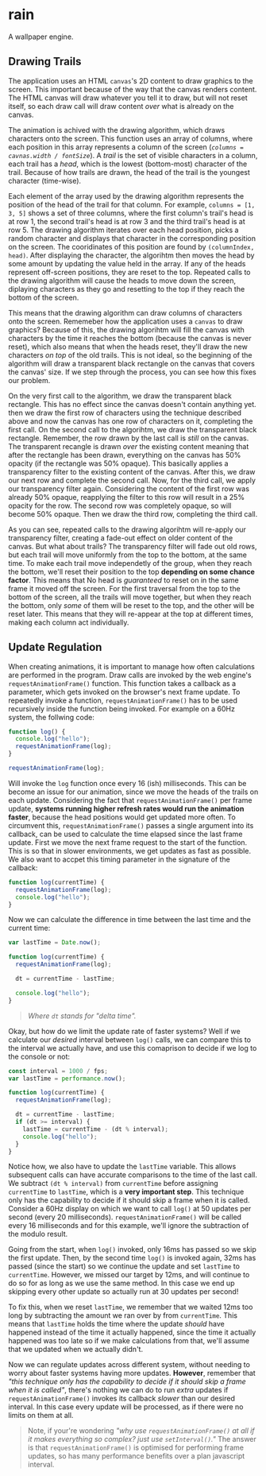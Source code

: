 # rain

A wallpaper engine.

## Drawing Trails

The application uses an HTML `canvas`'s 2D content to draw graphics to the screen. This important because of the way that the canvas renders content. The HTML canvas will draw whatever you tell it to draw, but will not reset itself, so each draw call will draw content _over_ what is already on the canvas.

The animation is achived with the drawing algorithm, which draws characters onto the screen. This function uses an array of columns, where each position in this array represents a column of the screen (_`columns = cavnas.width / fontSize`_). A _trail_ is the set of visible characters in a column, each trail has a _head_, which is the lowest (bottom-most) character of the trail. Because of how trails are drawn, the head of the trail is the youngest character (time-wise).

Each element of the array used by the drawing algorithm represents the position of the head of the trail for that column. For example, `columns = [1, 3, 5]` shows a set of three columns, where the first column's trail's head is at row 1, the second trail's head is at row 3 and the third trail's head is at row 5. The drawing algorithm iterates over each head position, picks a random character and displays that character in the corresponding position on the screen. The cooridinates of this position are found by `(columnIndex, head)`. After displaying the character, the algorihtm then moves the head by some amount by updating the value held in the array. If any of the heads represent off-screen positions, they are reset to the top. Repeated calls to the drawing algorithm will cause the heads to move down the screen, diplaying characters as they go and resetting to the top if they reach the bottom of the screen.

This means that the drawing algorithm can draw columns of characters onto the screen. Rememeber how the application uses a `canvas` to draw graphics? Because of this, the drawing algorihtm will fill the canvas with characters by the time it reaches the bottom (because the canvas is never reset), which also means that when the heads reset, they'll draw the new characters _on top_ of the old trails. This is not ideal, so the beginning of the algorithm will draw a transparent black rectangle on the canvas that covers the canvas' size. If we step through the process, you can see how this fixes our problem.

On the very first call to the algorithm, we draw the transparent black rectangle. This has no effect since the canvas doesn't contain anything yet. then we draw the first row of characters using the technique described above and now the canvas has one row of characters on it, completing the first call. On the second call to the algorihtm, we draw the transparent black rectangle. Remember, the row drawn by the last call is _still_ on the canvas. The transparent recangle is drawn _over_ the existing content meaning that after the rectangle has been drawn, everything on the canvas has 50% opacity (if the rectangle was 50% opaque). This basically applies a transparency filter to the existing content of the canvas. After this, we draw our next row and complete the second call. Now, for the third call, we apply our transparency filter again. Considering the content of the first row was already 50% opaque, reapplying the filter to this row will result in a 25% opacity for the row. The second row was completely opaque, so will become 50% opaque. Then we draw the third row, completing the third call.

As you can see, repeated calls to the drawing algorihtm will re-apply our transparency filter, creating a fade-out effect on older content of the canvas. But what about trails? The transparency filter will fade out old rows, but each trail will move uniformly from the top to the bottom, at the same time. To make each trail move independetly of the group, when they reach the bottom, we'll reset their position to the top **depending on some chance factor**. This means that No head is _guaranteed_ to reset on in the same frame it moved off the screen. For the first traversal from the top to the bottom of the screen, all the trails will move together, but when they reach the bottom, only _some_ of them will be reset to the top, and the other will be reset later. This means that they will re-appear at the top at different times, making each column act individually.

## Update Regulation

When creating animations, it is important to manage how often calculations are performed in the program. Draw calls are invoked by the web engine's `requestAnimationFrame()` function. This function takes a callback as a parameter, which gets invoked on the browser's next frame update. To repeatedly invoke a function, `requestAnimationFrame()` has to be used recursively inside the function being invoked. For example on a 60Hz system, the follwing code:

```js
function log() {
  console.log("hello");
  requestAnimationFrame(log);
}

requestAnimationFrame(log);
```

Will invoke the `log` function once every 16 (ish) milliseconds. This can be become an issue for our animation, since we move the heads of the trails on each update. Considering the fact that `requestAnimationFrame()` per frame update, **systems running higher refresh rates would run the animation faster**, because the head positions would get updated more often. To circumvent this, `requestAnimationFrame()` passes a single argument into its callback, can be used to calculate the time elapsed since the last frame update. First we move the next frame request to the start of the function. This is so that in slower environments, we get updates as fast as possible. We also want to accpet this timing parameter in the signature of the callback:

```js
function log(currentTime) {
  requestAnimationFrame(log);
  console.log("hello");
}
```

Now we can calculate the difference in time between the last time and the current time:

```js
var lastTime = Date.now();

function log(currentTime) {
  requestAnimationFrame(log);

  dt = currentTime - lastTime;

  console.log("hello");
}
```

> _Where `dt` stands for "delta time"._

Okay, but how do we limit the update rate of faster systems? Well if we calculate our _desired_ interval between `log()` calls, we can compare this to the interval we actually have, and use this comaprison to decide if we log to the console or not:

```js
const interval = 1000 / fps;
var lastTime = performance.now();

function log(currentTime) {
  requestAnimationFrame(log);

  dt = currentTime - lastTime;
  if (dt >= interval) {
    lastTime = currentTime - (dt % interval);
    console.log("hello");
  }
}
```

Notice how, we also have to update the `lastTime` variable. This allows subsequent calls can have accurate comparisons to the time of the last call. We subtract `(dt % interval)` from `currentTime` before assigning `currentTime` to `lastTime`, which is a **very important step**. This technique only has the capability to decide if it should skip a frame when it is called. Consider a 60Hz display on which we want to call `log()` at 50 updates per second (every 20 milliseconds). `requestAnimationFrame()` will be called every 16 milliseconds and for this example, we'll ignore the subtraction of the modulo result.

Going from the start, when `log()` invoked, only 16ms has passed so we skip the first update. Then, by the second time `log()` is invoked again, 32ms has passed (since the start) so we continue the update and set `lastTime` to `currentTime`. However, we missed our target by 12ms, and will continue to do so for as long as we use the same method. In this case we end up skipping every other update so actually run at 30 updates per second!

To fix this, when we reset `lastTime`, we remember that we waited 12ms too long by subtracting the amount we ran over by from `currentTime`. This means that `lastTime` holds the time where the update _should_ have happened instead of the time it actually happened, since the time it actually happened was too late so if we make calculations from that, we'll assume that we updated when we actually didn't.

Now we can regulate updates across different system, without needing to worry about faster systems having more updates. **However**, remember that _"this technique only has the capability to decide if it should skip a frame when it is called"_, there's nothing we can do to run _extra_ updates if `requestAnimationFrame()` invokes its callback _slower_ than our desired interval. In this case every update will be processed, as if there were no limits on them at all.

> Note, if your're wondering _"why use `requestAnimationFrame()` at all if it makes everything so complex? just use `setInterval()`."_ The answer is that `requestAnimationFrame()` is optimised for performing frame updates, so has many performance benefits over a plan javascript interval.
